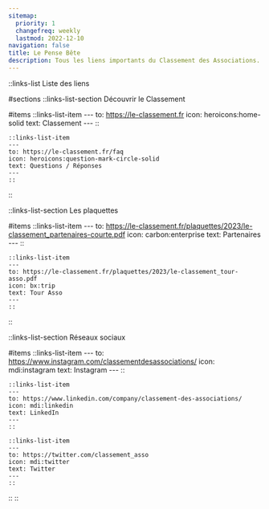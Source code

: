 ```yaml
---
sitemap:
  priority: 1
  changefreq: weekly
  lastmod: 2022-12-10
navigation: false
title: Le Pense Bête
description: Tous les liens importants du Classement des Associations.
---
```


::links-list
Liste des liens

#sections
  ::links-list-section
  Découvrir le Classement

  #items
    ::links-list-item
    ---
    to: https://le-classement.fr
    icon: heroicons:home-solid
    text: Classement
    ---
    ::

    ::links-list-item
    ---
    to: https://le-classement.fr/faq
    icon: heroicons:question-mark-circle-solid
    text: Questions / Réponses
    ---
    ::
  ::

  ::links-list-section
  Les plaquettes

  #items
    ::links-list-item
    ---
    to: https://le-classement.fr/plaquettes/2023/le-classement_partenaires-courte.pdf
    icon: carbon:enterprise
    text: Partenaires
    ---
    ::

    ::links-list-item
    ---
    to: https://le-classement.fr/plaquettes/2023/le-classement_tour-asso.pdf
    icon: bx:trip
    text: Tour Asso
    ---
    ::
  ::

  ::links-list-section
  Réseaux sociaux

  #items
    ::links-list-item
    ---
    to: https://www.instagram.com/classementdesassociations/
    icon: mdi:instagram
    text: Instagram
    ---
    ::

    ::links-list-item
    ---
    to: https://www.linkedin.com/company/classement-des-associations/
    icon: mdi:linkedin
    text: LinkedIn
    ---
    ::
    
    ::links-list-item
    ---
    to: https://twitter.com/classement_asso
    icon: mdi:twitter
    text: Twitter
    ---
    ::
  ::
::
